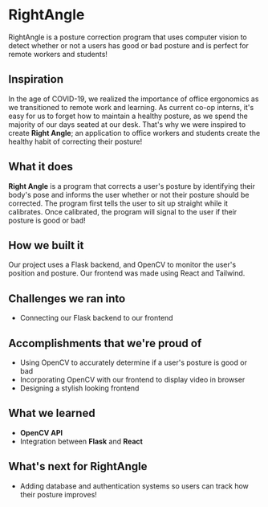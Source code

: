 # RightAngle
  RightAngle is a posture correction program that uses computer vision to detect whether or not a users has good or bad posture and is perfect for remote workers and students!
## Inspiration
  In the age of COVID-19, we realized the importance of office ergonomics as we transitioned to remote work and learning. As current co-op interns, it's easy for us to forget how to maintain a healthy posture, as we spend the majority of our days seated at our desk. That's why we were inspired to create **Right Angle**; an application to office workers and students create the healthy habit of correcting their posture!
## What it does
  **Right Angle** is a program that corrects a user's posture by identifying their body's pose and informs the user whether or not their posture should be corrected. The program first tells the user to sit up straight while it calibrates. Once calibrated, the program will signal to the user if their posture is good or bad!
## How we built it
Our project uses a Flask backend, and OpenCV to monitor the user's position and posture. Our frontend was made using React and Tailwind.
## Challenges we ran into
- Connecting our Flask backend to our frontend
## Accomplishments that we're proud of
- Using OpenCV to accurately determine if a user's posture is good or bad
- Incorporating OpenCV with our frontend to display video in browser
- Designing a stylish looking frontend
## What we learned
- **OpenCV API**
- Integration between **Flask** and **React**
## What's next for RightAngle
- Adding database and authentication systems so users can track how their posture improves!
